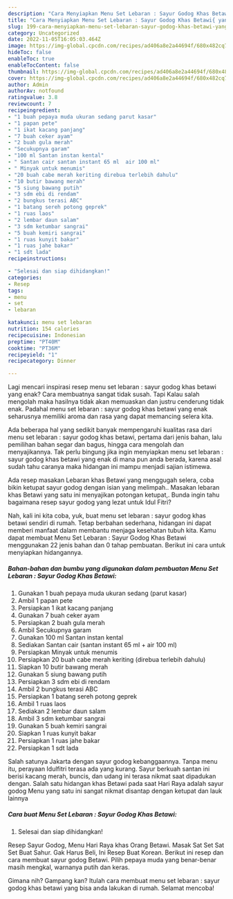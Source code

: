 ```yaml
---
description: "Cara Menyiapkan Menu Set Lebaran : Sayur Godog Khas Betawi{ yang Sempurna,  Menu Buat lebaran"
title: "Cara Menyiapkan Menu Set Lebaran : Sayur Godog Khas Betawi{ yang Sempurna,  Menu Buat lebaran"
slug: 199-cara-menyiapkan-menu-set-lebaran-sayur-godog-khas-betawi-yang-sempurna-menu-buat-lebaran
category: Uncategorized
date: 2022-11-05T16:05:03.464Z
image: https://img-global.cpcdn.com/recipes/ad406a8e2a44694f/680x482cq70/menu-set-lebaran-sayur-godog-khas-betawi-foto-resep-utama.jpg
hideToc: false
enableToc: true
enableTocContent: false
thumbnail: https://img-global.cpcdn.com/recipes/ad406a8e2a44694f/680x482cq70/menu-set-lebaran-sayur-godog-khas-betawi-foto-resep-utama.jpg
cover: https://img-global.cpcdn.com/recipes/ad406a8e2a44694f/680x482cq70/menu-set-lebaran-sayur-godog-khas-betawi-foto-resep-utama.jpg
author: Admin
authorAv: notfound
ratingvalue: 3.8
reviewcount: 7
recipeingredient:
- "1 buah pepaya muda ukuran sedang parut kasar"
- "1 papan pete"
- "1 ikat kacang panjang"
- "7 buah ceker ayam"
- "2 buah gula merah"
- "Secukupnya garam"
- "100 ml Santan instan kental"
- " Santan cair santan instant 65 ml  air 100 ml"
- " Minyak untuk menumis"
- "20 buah cabe merah keriting direbua terlebih dahulu"
- "10 butir bawang merah"
- "5 siung bawang putih"
- "3 sdm ebi di rendam"
- "2 bungkus terasi ABC"
- "1 batang sereh potong geprek"
- "1 ruas laos"
- "2 lembar daun salam"
- "3 sdm ketumbar sangrai"
- "5 buah kemiri sangrai"
- "1 ruas kunyit bakar"
- "1 ruas jahe bakar"
- "1 sdt lada"
recipeinstructions:

- "Selesai dan siap dihidangkan!"
categories:
- Resep
tags:
- menu
- set
- lebaran

katakunci: menu set lebaran 
nutrition: 154 calories
recipecuisine: Indonesian
preptime: "PT40M"
cooktime: "PT36M"
recipeyield: "1"
recipecategory: Dinner

---
```



Lagi mencari inspirasi resep menu set lebaran : sayur godog khas betawi yang enak? Cara membuatnya sangat tidak susah. Tapi Kalau salah mengolah maka hasilnya tidak akan memuaskan dan justru cenderung tidak enak. Padahal menu set lebaran : sayur godog khas betawi yang enak seharusnya memiliki aroma dan rasa yang dapat memancing selera kita.


Ada beberapa hal yang sedikit banyak mempengaruhi kualitas rasa dari menu set lebaran : sayur godog khas betawi, pertama dari jenis bahan, lalu pemilihan bahan segar dan bagus, hingga cara mengolah dan menyajikannya. Tak perlu bingung jika ingin menyiapkan menu set lebaran : sayur godog khas betawi yang enak di mana pun anda berada, karena asal sudah tahu caranya maka hidangan ini mampu menjadi sajian istimewa.

Ada resep masakan Lebaran khas Betawi yang menggugah selera, coba bikin ketupat sayur godog dengan isian yang melimpah.. Masakan lebaran khas Betawi yang satu ini menyajikan potongan ketupat,. Bunda ingin tahu bagaimana resep sayur godog yang lezat untuk Idul Fitri?


Nah, kali ini kita coba, yuk, buat menu set lebaran : sayur godog khas betawi sendiri di rumah. Tetap berbahan sederhana, hidangan ini dapat memberi manfaat dalam membantu menjaga kesehatan tubuh kita. Kamu dapat membuat Menu Set Lebaran : Sayur Godog Khas Betawi menggunakan 22 jenis bahan dan 0 tahap pembuatan. Berikut ini cara untuk menyiapkan hidangannya.

<!--inarticleads1-->

##### Bahan-bahan dan bumbu yang digunakan dalam pembuatan Menu Set Lebaran : Sayur Godog Khas Betawi:

1. Gunakan 1 buah pepaya muda ukuran sedang (parut kasar)
1. Ambil 1 papan pete
1. Persiapkan 1 ikat kacang panjang
1. Gunakan 7 buah ceker ayam
1. Persiapkan 2 buah gula merah
1. Ambil Secukupnya garam
1. Gunakan 100 ml Santan instan kental
1. Sediakan  Santan cair (santan instant 65 ml + air 100 ml)
1. Persiapkan  Minyak untuk menumis
1. Persiapkan 20 buah cabe merah keriting (direbua terlebih dahulu)
1. Siapkan 10 butir bawang merah
1. Gunakan 5 siung bawang putih
1. Persiapkan 3 sdm ebi di rendam
1. Ambil 2 bungkus terasi ABC
1. Persiapkan 1 batang sereh potong geprek
1. Ambil 1 ruas laos
1. Sediakan 2 lembar daun salam
1. Ambil 3 sdm ketumbar sangrai
1. Gunakan 5 buah kemiri sangrai
1. Siapkan 1 ruas kunyit bakar
1. Persiapkan 1 ruas jahe bakar
1. Persiapkan 1 sdt lada


Salah satunya Jakarta dengan sayur godog kebanggaannya. Tanpa menu itu, perayaan Idulfitri terasa ada yang kurang. Sayur berkuah santan ini berisi kacang merah, buncis, dan udang ini terasa nikmat saat dipadukan dengan. Salah satu hidangan khas Betawi pada saat Hari Raya adalah sayur godog Menu yang satu ini sangat nikmat disantap dengan ketupat dan lauk lainnya 

<!--inarticleads2-->

##### Cara buat Menu Set Lebaran : Sayur Godog Khas Betawi:


1. Selesai dan siap dihidangkan!

Resep Sayur Godog, Menu Hari Raya khas Orang Betawi. Masak Sat Set Sat Set Buat Sahur. Gak Harus Beli, Ini Resep Buat Korean. Berikut ini resep dan cara membuat sayur godog Betawi. Pilih pepaya muda yang benar-benar masih mengkal, warnanya putih dan keras. 

Gimana nih? Gampang kan? Itulah cara membuat menu set lebaran : sayur godog khas betawi yang bisa anda lakukan di rumah. Selamat mencoba!
